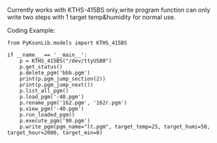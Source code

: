 Currently works with KTHS-415BS only,write program function can only write
two steps with 1 target temp&humidity for normal use.

Coding Example:
```
from PyKsonLib.models import KTHS_415BS

if __name__ == '__main__':
    p = KTHS_415BS("/dev/ttyUSB0")
    p.get_status()
    p.delete_pgm('bbb.pgm')
    print(p.pgm_jump_section(2))
    print(p.pgm_jump_next())
    p.list_all_pgm()
    p.load_pgm('-40.pgm')
    p.rename_pgm('162.pgm', '162r.pgm')
    p.view_pgm('-40.pgm')
    p.run_loaded_pgm()
    p.execute_pgm('90.pgm')
    p.write_pgm(pgm_name="lt.pgm", target_temp=25, target_humi=50, target_hour=2000, target_min=0)

```
